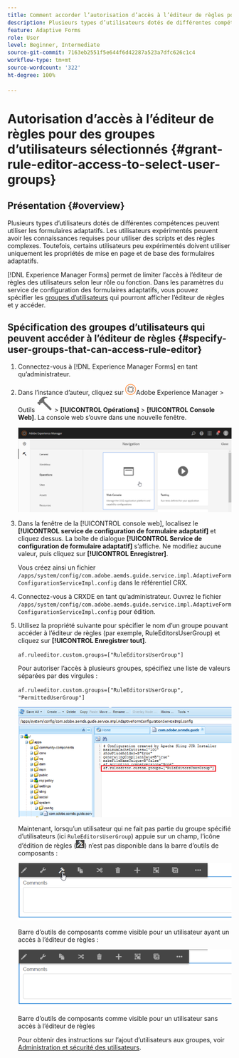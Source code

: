 ```yaml
---
title: Comment accorder l’autorisation d’accès à l’éditeur de règles pour des groupes d’utilisateurs sélectionnés ?
description: Plusieurs types d’utilisateurs dotés de différentes compétences peuvent utiliser les formulaires adaptatifs. Découvrez comment limiter l’accès à l’éditeur de règles des utilisateurs selon leur rôle ou fonction.
feature: Adaptive Forms
role: User
level: Beginner, Intermediate
source-git-commit: 7163eb2551f5e644f6d42287a523a7dfc626c1c4
workflow-type: tm+mt
source-wordcount: '322'
ht-degree: 100%

---
```



# Autorisation d’accès à l’éditeur de règles pour des groupes d’utilisateurs sélectionnés {#grant-rule-editor-access-to-select-user-groups}

## Présentation {#overview}

Plusieurs types d’utilisateurs dotés de différentes compétences peuvent utiliser les formulaires adaptatifs. Les utilisateurs expérimentés peuvent avoir les connaissances requises pour utiliser des scripts et des règles complexes. Toutefois, certains utilisateurs peu expérimentés doivent utiliser uniquement les propriétés de mise en page et de base des formulaires adaptatifs.

[!DNL Experience Manager Forms] permet de limiter l’accès à l’éditeur de règles des utilisateurs selon leur rôle ou fonction. Dans les paramètres du service de configuration des formulaires adaptatifs, vous pouvez spécifier les [groupes d’utilisateurs](forms-groups-privileges-tasks.md) qui pourront afficher l’éditeur de règles et y accéder.

## Spécification des groupes d’utilisateurs qui peuvent accéder à l’éditeur de règles {#specify-user-groups-that-can-access-rule-editor}

1. Connectez-vous à [!DNL Experience Manager Forms] en tant qu’administrateur.
1. Dans l’instance d’auteur, cliquez sur ![Adobe Experience Manager](assets/adobeexperiencemanager.png)Adobe Experience Manager > Outils ![hammer](assets/hammer-icon.svg) > **[!UICONTROL Opérations]** > **[!UICONTROL Console Web]**. La console web s’ouvre dans une nouvelle fenêtre.

   ![1-2](assets/1-2.png)

1. Dans la fenêtre de la [!UICONTROL console web], localisez le **[!UICONTROL service de configuration de formulaire adaptatif]** et cliquez dessus. La boîte de dialogue **[!UICONTROL Service de configuration de formulaire adaptatif]** s’affiche. Ne modifiez aucune valeur, puis cliquez sur **[!UICONTROL Enregistrer]**.

   Vous créez ainsi un fichier `/apps/system/config/com.adobe.aemds.guide.service.impl.AdaptiveFormConfigurationServiceImpl.config` dans le référentiel CRX.

1. Connectez-vous à CRXDE en tant qu’administrateur. Ouvrez le fichier `/apps/system/config/com.adobe.aemds.guide.service.impl.AdaptiveFormConfigurationServiceImpl.config` pour édition.
1. Utilisez la propriété suivante pour spécifier le nom d’un groupe pouvant accéder à l’éditeur de règles (par exemple, RuleEditorsUserGroup) et cliquez sur **[!UICONTROL Enregistrer tout]**.

   `af.ruleeditor.custom.groups=["RuleEditorsUserGroup"]`

   Pour autoriser l’accès à plusieurs groupes, spécifiez une liste de valeurs séparées par des virgules :

   `af.ruleeditor.custom.groups=["RuleEditorsUserGroup", "PermittedUserGroup"]`

   ![Créer un utilisateur](assets/create_user_new.png)

   Maintenant, lorsqu’un utilisateur qui ne fait pas partie du groupe spécifié d’utilisateurs (ici `RuleEditorsUserGroup`) appuie sur un champ, l’icône d’édition de règles (![edit-rules1](assets/edit-rules1.png)) n’est pas disponible dans la barre d’outils de composants :

   ![componentstoolbarwithre](assets/componentstoolbarwithre.png)

   Barre d’outils de composants comme visible pour un utilisateur ayant un accès à l’éditeur de règles :

   ![componentstoolbarwithoutre](assets/componentstoolbarwithoutre.png)

   Barre d’outils de composants comme visible pour un utilisateur sans accès à l’éditeur de règles

   Pour obtenir des instructions sur l’ajout d’utilisateurs aux groupes, voir [Administration et sécurité des utilisateurs](https://experienceleague.adobe.com/docs/experience-manager-65/administering/security/security.html?lang=fr).

